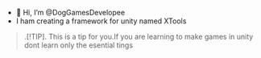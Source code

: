 - 👋 Hi, I’m @DogGamesDevelopee
- I ham creating a framework for unity named XTools
> .[!TIP].
> This is a tip for you.If you are learning to make games in unity
> dont learn only the esential tings
